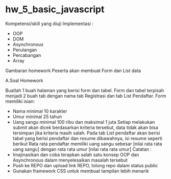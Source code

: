 # hw_5_basic_javascript
Kompetensi/skill yang diuji
Implementasi :
- OOP
- DOM
- Asynchronous
- Perulangan
- Percabangan
- Array

Gambaran homework
Peserta akan membuat Form dan List data

A.Soal Homework

Buatlah 1 buah halaman yang berisi form dan tabel. Form dan tabel terpisah menjadi 2 buah tab dengan nama tab Registrasi dan
tab List Pendaftar. Form memiliki isian:
- Nama minimal 10 karakter
- Umur minimal 25 tahun
- Uang sangu minimal 100 ribu dan maksimal 1 juta
Setiap melakukan submit akan dicek berdasarkan kriteria tersebut, data tidak akan bisa tersimpan jika kriteria masih salah.
Pada tab List pendaftar akan berisi tabel yang berisi pendaftar dan resume dibawahnya, isi resume seperti berikut
Rata rata pendaftar memiliki uang sangu sebesar [nilai rata rata uang sangu] dengan rata rata umur [nilai rata rata umur]
Catatan :
- Imajinasikan dan coba terapkan salah satu konsep OOP dan Asynchronous dalam menyelesaikan masalah tersebut
- Push ke REPO dan upload link REPO, tolong repo dalam status public
- Gunakan framework CSS untuk membuat tampilan lebih menarik
